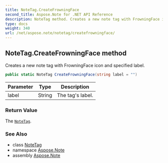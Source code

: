 ```yaml
---
title: NoteTag.CreateFrowningFace
second_title: Aspose.Note for .NET API Reference
description: NoteTag method. Creates a new note tag with FrowningFace icon and specified label
type: docs
weight: 340
url: /net/aspose.note/notetag/createfrowningface/
---
```

## NoteTag.CreateFrowningFace method

Creates a new note tag with FrowningFace icon and specified label.

```csharp
public static NoteTag CreateFrowningFace(string label = "")
```

| Parameter | Type | Description |
| --- | --- | --- |
| label | String | The tag's label. |

### Return Value

The [`NoteTag`](../).

### See Also

* class [NoteTag](../)
* namespace [Aspose.Note](../../notetag/)
* assembly [Aspose.Note](../../../)


